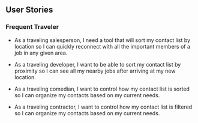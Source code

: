 ## User Stories

### Frequent Traveler

* As a traveling salesperson, I need a tool that will sort my contact list by location so I can quickly reconnect with all the important members of a job in any given area. 

* As a traveling developer, I want to be able to sort my contact list by proximity so I can see all my nearby jobs after arriving at my new location. 

* As a traveling comedian, I want to control how my contact list is sorted so I can organize my contacts based on my current needs.  

* As a traveling contractor, I want to control how my contact list is filtered so I can organize my contacts based on my current needs. 

